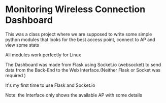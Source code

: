 # Monitoring Wireless Connection Dashboard

This was a class project where we are supposed to write some simple python modules that looks for the best access point, connect to AP and view some stats

All modules work perfectly for Linux

The Dashboard was made from Flask using Socket.io (websocket) to send data from the Back-End to the Web Interface.(Neither Flask or Socket was required )

It's my first time to use Flask and Socket.io

Note: the Interface only shows the available AP with some details
